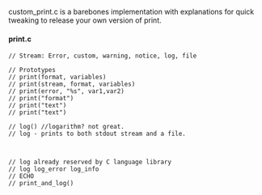 custom_print.c is a barebones implementation with explanations for quick tweaking to release your own version of print.


#### print.c
```
// Stream: Error, custom, warning, notice, log, file

// Prototypes
// print(format, variables)
// print(stream, format, variables)
// print(error, "%s", var1,var2)
// print("format")
// print("text")
// print("text")

// log() //logarithm? not great.
// log - prints to both stdout stream and a file.



// log already reserved by C language library
// log log_error log_info
// ECHO
// print_and_log()

```

